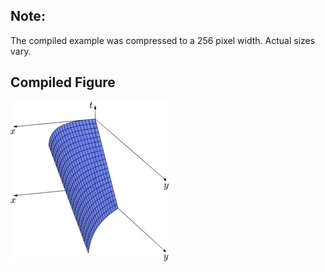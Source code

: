 Note:
-----

The compiled example was compressed to a 256
pixel width. Actual sizes vary.

Compiled Figure
---------------
![Example](Homotopy_Straight_Line_Cubed_to_Exp_3D.png)

